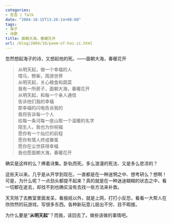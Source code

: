```yaml
---
categories:
- 言吾 | Talk
date: "2004-10-15T13:26:14+08:00"
tags:
- 海子
- 诗歌
title: 面朝大海，春暖花开
url: /blog/2004/10/poem-of-hai-zi.html
---
```

忽然想起海子的诗，又想起他的死。——面朝大海，春暖花开

> 从明天起，做一个幸福的人  
> 喂马，劈柴，周游世界  
> 从明天起，关心粮食和蔬菜  
> 我有一所房子，面朝大海，春暖花开  
> 从明天起，和每一个亲人通信  
> 告诉他们我的幸福  
> 那幸福的闪电告诉我的  
> 我将告诉每一个人  
> 给每一条河每一座山取一个温暖的名字  
> 陌生人，我也为你祝福  
> 愿你有一个灿烂的前程  
> 愿你有情人终成眷属  
> 愿你在尘世获得幸福  
> 我也愿面朝大海，春暖花开

确实是这样的么？捧着诗集。卧轨而死。多么浪漫的死法、又是多么悲凉的？

这些天以来。几乎是从开学到现在。一直都是在一种迷惘之中、想考研么？想啊！可是，为什么呢？一点劲头都提不起来？真的就是在一种迷迷糊糊的状态之中，看一切都在逝去，却找不到也确实没有去找一些方法来补救。

天天除了去教室里面发呆，看报纸以外，就是上网，打打小反恐，看看一大帮人在欣欣然的玩游戏，写很多东西。各种新玩意儿层出不穷、目不暇接。

为什么要是“**从明天起**”？而我，该回去了。做些该做的事情吧。